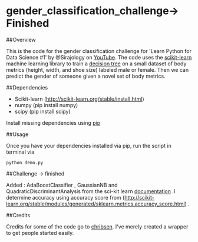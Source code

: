 # gender_classification_challenge-> Finished 

##Overview

This is the code for the gender classification challenge for 'Learn Python for Data Science #1' by @Sirajology on [YouTube](https://youtu.be/T5pRlIbr6gg). The code uses the [scikit-learn](http://scikit-learn.org/) machine learning library to train a [decision tree](https://en.wikipedia.org/wiki/Decision_tree) on a small dataset of body metrics (height, width, and shoe size) labeled male or female. Then we can predict the gender of someone given a novel set of body metrics. 

##Dependencies

* Scikit-learn (http://scikit-learn.org/stable/install.html)
* numpy (pip install numpy)
* scipy (pip install scipy)

Install missing dependencies using [pip](https://pip.pypa.io/en/stable/installing/)

##Usage

Once you have your dependencies installed via pip, run the script in terminal via

```
python demo.py
```

##Challenge -> finished 

Added : AdaBoostClassifier , GaussianNB and QuadraticDiscriminantAnalysis from the sci-kit learn [documentation](http://scikit-learn.org/stable/auto_examples/classification/plot_classifier_comparison.html) .I determine accuracy using accuracy score from (http://scikit-learn.org/stable/modules/generated/sklearn.metrics.accuracy_score.html) . 

##Credits

Credits for some of the code go to [chribsen](https://github.com/chribsen). I've merely created a wrapper to get people started easily.
